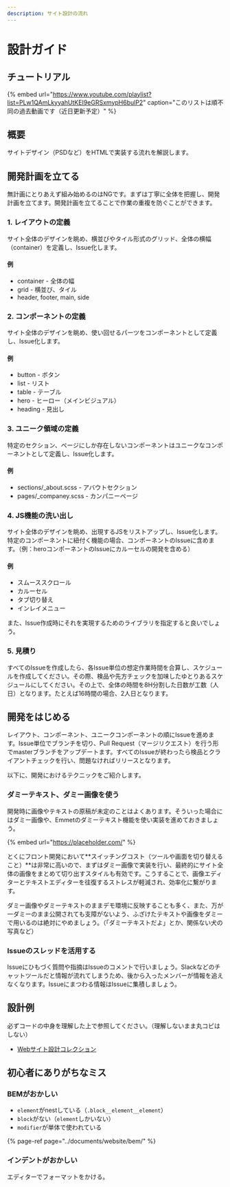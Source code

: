 ```yaml
---
description: サイト設計の流れ
---
```


# 設計ガイド

## チュートリアル

{% embed url="https://www.youtube.com/playlist?list=PLw1QAmLkyyahUtKEI9eGRSxmypH6bulP2" caption="このリストは順不同の過去動画です（近日更新予定）" %}

## 概要

サイトデザイン（PSDなど）をHTMLで実装する流れを解説します。

## 開発計画を立てる

無計画にとりあえず組み始めるのはNGです。まずは丁寧に全体を把握し、開発計画を立てます。開発計画を立てることで作業の重複を防ぐことができます。

### 1. レイアウトの定義

サイト全体のデザインを眺め、横並びやタイル形式のグリッド、全体の横幅（container）を定義し、Issue化します。

#### 例

* container - 全体の幅
* grid - 横並び、タイル
* header, footer, main, side

### 2. コンポーネントの定義

サイト全体のデザインを眺め、使い回せるパーツをコンポーネントとして定義し、Issue化します。

#### 例

* button - ボタン
* list - リスト
* table - テーブル
* hero - ヒーロー（メインビジュアル）
* heading - 見出し

### 3. ユニーク領域の定義

特定のセクション、ページにしか存在しないコンポーネントはユニークなコンポーネントとして定義し、Issue化します。

#### 例

* sections/\_about.scss - アバウトセクション
* pages/\_companey.scss - カンパニーページ

### 4. JS機能の洗い出し

サイト全体のデザインを眺め、出現するJSをリストアップし、Issue化します。特定のコンポーネントに紐付く機能の場合、コンポーネントのIssueに含めます。（例：heroコンポーネントのIssueにカルーセルの開発を含める）

#### 例

* スムーススクロール
* カルーセル
* タブ切り替え
* インレイメニュー

また、Issue作成時にそれを実現するためのライブラリを指定すると良いでしょう。

### 5. 見積り

すべてのIssueを作成したら、各Issue単位の想定作業時間を合算し、スケジュールを作成してください。その際、検品や先方チェックを加味したゆとりあるスケジュールにしてください。その上で、全体の時間を8H分割した日数が工数（人日）となります。たとえば16時間の場合、2人日となります。

## 開発をはじめる

レイアウト、コンポーネント、ユニークコンポーネントの順にIssueを進めます。Issue単位でブランチを切り、Pull Request（マージリクエスト）を行う形でmasterブランチをアップデートます。すべてのIssueが終わったら検品とクライアントチェックを行い、問題なければリリースとなります。

以下に、開発におけるテクニックをご紹介します。

### ダミーテキスト、ダミー画像を使う

開発時に画像やテキストの原稿が未定のことはよくあります。そういった場合にはダミー画像や、Emmetのダミーテキスト機能を使い実装を進めておきましょう。

{% embed url="https://placeholder.com/" %}

とくにフロント開発において**スイッチングコスト（ツールや画面を切り替えること）**は非常に高いので、まずはダミー画像で実装を行い、最終的にサイト全体の画像をまとめて切り出すスタイルも有効です。こうすることで、画像エディターとテキストエディターを往復するストレスが軽減され、効率化に繋がります。

ダミー画像やダミーテキストのままデモ環境に反映することも多く、また、万が一ダミーのまま公開されても支障がないよう、ふざけたテキストや画像をダミーで用いるのは絶対にやめましょう。（「ダミーテキストだよ」とか、関係ない犬の写真など）

### Issueのスレッドを活用する

Issueにひもづく質問や指摘はIssueのコメントで行いましょう。Slackなどのチャットツールだと情報が流れてしまうため、後から入ったメンバーが情報を追えなくなります。Issueにまつわる情報はIssueに集積しましょう。

## 設計例

必ずコードの中身を理解した上で参照してください。（理解しないまま丸コピはしない）

* [Webサイト設計コレクション](https://codepen.io/collection/DQgZQR/)

## 初心者にありがちなミス

### BEMがおかしい

* `element`がnestしている（`.block__element__element`）
* `block`がない（`element`しかいない）
* `modifier`が単体で使われている

{% page-ref page="../documents/website/bem/" %}

### インデントがおかしい

エディターでフォーマットをかける。